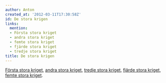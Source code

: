 ```yaml
---
author: Anton
created_at: '2012-03-11T17:30:58Z'
id: De stora krigen
links:
  mention:
  - Första stora kriget
  - andra stora kriget
  - femte stora kriget
  - fjärde stora kriget
  - tredje stora kriget
title: De stora krigen
---
```


[Första stora kriget], [andra stora kriget], [tredje stora kriget], [fjärde stora kriget], [femte
stora kriget].

  [Första stora kriget]: Första_stora_kriget
  [andra stora kriget]: andra_stora_kriget
  [tredje stora kriget]: tredje_stora_kriget
  [fjärde stora kriget]: fjärde_stora_kriget
  [femte stora kriget]: femte_stora_kriget
